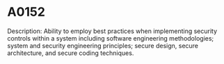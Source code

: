 # A0152
Description: Ability to employ best practices when implementing security controls within a system including software engineering methodologies; system and security engineering principles; secure design, secure architecture, and secure coding techniques.
